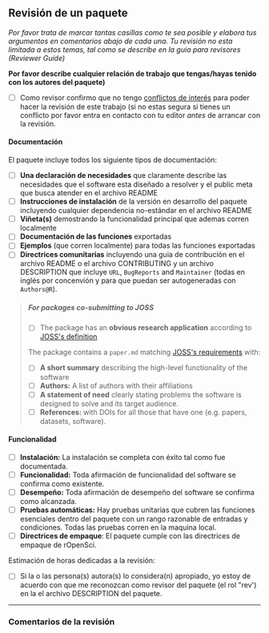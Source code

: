 ## Revisión de un paquete

*Por favor trata de marcar tantas casillas como te sea posible y elabora tus argumentos en comentarios abajo de cada una. Tu revisión no esta limitada a estos temas, tal como se describe en la guia para revisores (Reviewer Guide)*

**Por favor describe cualquier relación de trabajo que tengas/hayas tenido con los autores del paquete)**

- [ ] Como revisor confirmo que no tengo [conflictos de interés](https://devguide.ropensci.org/policies.html#coi) para poder hacer la revisión de este trabajo (si no estas segura si tienes un conflicto por favor entra en contacto con tu editor _antes_ de arrancar con la revisión.

#### Documentación

El paquete incluye todos los siguiente tipos de documentación:

- [ ] **Una declaración de necesidades** que claramente describe las necesidades que el software esta diseñado a resolver y el public meta que busca atender en el archivo README
- [ ] **Instrucciones de instalación** de la versión en desarrollo del paquete incluyendo cualquier dependencia no-estándar en el archivo README
- [ ] **Viñeta(s)** demostrando la funcionalidad principal que ademas corren localmente
- [ ] **Documentación de las funciones** exportadas
- [ ] **Ejemplos** (que corren localmente) para todas las funciones exportadas 
- [ ] **Directrices comunitarias** incluyendo una guia de contribución en el archivo README o el archivo CONTRIBUTING y un archivo DESCRIPTION que incluye `URL`, `BugReports` and `Maintainer` (todas en inglés por concenvión y para que puedan ser autogeneradas con `Authors@R`).

>##### For packages co-submitting to JOSS
>
>- [ ] The package has an **obvious research application** according to [JOSS's definition](https://joss.theoj.org/about#submission_requirements)
>
>The package contains a `paper.md` matching [JOSS's requirements](https://joss.theoj.org/about#paper_structure) with:
>
>- [ ] **A short summary** describing the high-level functionality of the software
>- [ ] **Authors:**  A list of authors with their affiliations
>- [ ] **A statement of need** clearly stating problems the software is designed to solve and its target audience.
>- [ ] **References:** with DOIs for all those that have one (e.g. papers, datasets, software).

#### Funcionalidad

- [ ] **Instalación:** La instalación se completa con éxito tal como fue documentada.
- [ ] **Funcionalidad:** Toda afirmación de funcionalidad del software se confirma como existente.
- [ ] **Desempeño:** Toda afirmación de desempeño del software se confirma como alcanzada.
- [ ] **Pruebas automáticas:** Hay pruebas unitarias que cubren las funciones esenciales dentro del paquete con un rango razonable de entradas y condiciones. Todas las pruebas corren en la maquina local.
- [ ] **Directrices de empaque**: El paquete cumple con las directrices de empaque de rOpenSci.

Estimación de horas dedicadas a la revisión:

- [ ] Si la o las persona(s) autora(s) lo considera(n) apropiado, yo estoy de acuerdo con que me reconozcan como revisor del paquete (el rol "rev') en la el archivo DESCRIPTION del paquete.

---

### Comentarios de la revisión
